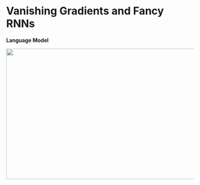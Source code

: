 # Vanishing Gradients and Fancy RNNs

**Language Model**

<p align="center">
  <img width="550" height="350" src="https://user-images.githubusercontent.com/21968647/72767264-6566c580-3ba8-11ea-95dd-dbe6289bfed6.png">
</p>
